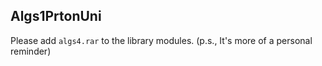 ## Algs1PrtonUni

Please add `algs4.rar` to the library modules. (p.s., It's more of a personal reminder)
